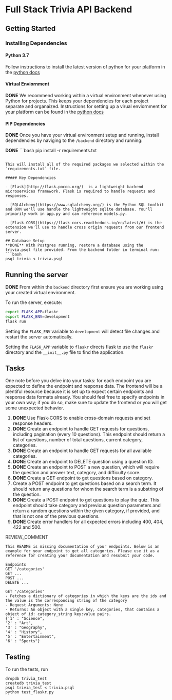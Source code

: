 # Full Stack Trivia API Backend

## Getting Started

### Installing Dependencies

#### Python 3.7

Follow instructions to install the latest version of python for your platform in the [python docs](https://docs.python.org/3/using/unix.html#getting-and-installing-the-latest-version-of-python)

#### Virtual Enviornment

**DONE** We recommend working within a virtual environment whenever using Python for projects. This keeps your dependencies for each project separate and organaized. Instructions for setting up a virual enviornment for your platform can be found in the [python docs](https://packaging.python.org/guides/installing-using-pip-and-virtual-environments/)

#### PIP Dependencies

**DONE** Once you have your virtual environment setup and running, install dependencies by naviging to the `/backend` directory and running:

**DONE** ```bash
pip install -r requirements.txt
```

This will install all of the required packages we selected within the `requirements.txt` file.

##### Key Dependencies

- [Flask](http://flask.pocoo.org/)  is a lightweight backend microservices framework. Flask is required to handle requests and responses.

- [SQLAlchemy](https://www.sqlalchemy.org/) is the Python SQL toolkit and ORM we'll use handle the lightweight sqlite database. You'll primarily work in app.py and can reference models.py.

- [Flask-CORS](https://flask-cors.readthedocs.io/en/latest/#) is the extension we'll use to handle cross origin requests from our frontend server.

## Database Setup
**DONE** With Postgres running, restore a database using the trivia.psql file provided. From the backend folder in terminal run:
```bash
psql trivia < trivia.psql
```

## Running the server
**DONE** From within the `backend` directory first ensure you are working using your created virtual environment.

To run the server, execute:

```bash
export FLASK_APP=flaskr
export FLASK_ENV=development
flask run
```

Setting the `FLASK_ENV` variable to `development` will detect file changes and restart the server automatically.

Setting the `FLASK_APP` variable to `flaskr` directs flask to use the `flaskr` directory and the `__init__.py` file to find the application.

## Tasks

One note before you delve into your tasks: for each endpoint you are expected to define the endpoint and response data. The frontend will be a plentiful resource because it is set up to expect certain endpoints and response data formats already. You should feel free to specify endpoints in your own way; if you do so, make sure to update the frontend or you will get some unexpected behavior.

1. **DONE** Use Flask-CORS to enable cross-domain requests and set response headers.
2. **DONE** Create an endpoint to handle GET requests for questions, including pagination (every 10 questions). This endpoint should return a list of questions, number of total questions, current category, categories.
3. **DONE** Create an endpoint to handle GET requests for all available categories.
4. **DONE** Create an endpoint to DELETE question using a question ID.
5. **DONE** Create an endpoint to POST a new question, which will require the question and answer text, category, and difficulty score.
6. **DONE** Create a GET endpoint to get questions based on category.
7. Create a POST endpoint to get questions based on a search term. It should return any questions for whom the search term is a substring of the question.
8. **DONE** Create a POST endpoint to get questions to play the quiz. This endpoint should take category and previous question parameters and return a random questions within the given category, if provided, and that is not one of the previous questions.
9. **DONE** Create error handlers for all expected errors including 400, 404, 422 and 500.

REVIEW_COMMENT
```
This README is missing documentation of your endpoints. Below is an example for your endpoint to get all categories. Please use it as a reference for creating your documentation and resubmit your code.

Endpoints
GET '/categories'
GET ...
POST ...
DELETE ...

GET '/categories'
- Fetches a dictionary of categories in which the keys are the ids and the value is the corresponding string of the category
- Request Arguments: None
- Returns: An object with a single key, categories, that contains a object of id: category_string key:value pairs.
{'1' : "Science",
'2' : "Art",
'3' : "Geography",
'4' : "History",
'5' : "Entertainment",
'6' : "Sports"}

```


## Testing
To run the tests, run
```
dropdb trivia_test
createdb trivia_test
psql trivia_test < trivia.psql
python test_flaskr.py
```
